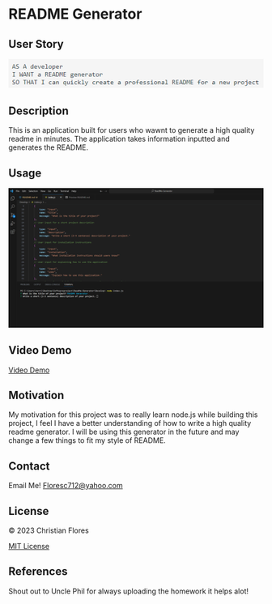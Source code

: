 # README Generator

## User Story 

![Screenshot of User Story](./assets/Screenshot%202023-08-17%20184408.png) 

## Description 

This is an application built for users who wawnt to generate a high quality readme in minutes. The application 
takes information inputted and generates the README.

## Usage
![Screenshot of README Generator](./assets/Screenshot%202023-08-17%20185520.png) 

## Video Demo

[Video Demo](https://drive.google.com/file/d/1_0-weR5d3QhU3y98Ta1GTJULc57ey65v/view)


## Motivation 

My motivation for this project was to really learn node.js while building this project, I feel I have a better understanding of how to write a high quality readme generator. I will be using this generator in the future and may change a few things to fit my style of README.


## Contact
Email Me! Floresc712@yahoo.com


## License
&copy; 2023 Christian Flores

[MIT License](https://opensource.org/licenses/MIT) 


## References 

Shout out to Uncle Phil for always uploading the homework it helps alot!